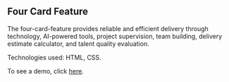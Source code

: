 ## Four Card Feature

The four-card-feature provides reliable and efficient delivery through technology, AI-powered tools, project supervision, team building, delivery estimate calculator, and talent quality evaluation.

Technologies used: HTML, CSS.

To see a demo, click [here](https://devbygeorge.github.io/fem-challenges/four-card-feature/).
